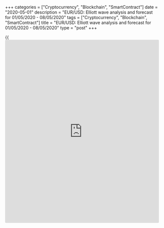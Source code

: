 +++
categories = ["Cryptocurrency", "Blockchain", "SmartContract"]
date = "2020-05-01"
description = "EUR/USD: Elliott wave analysis and forecast for 01/05/2020 - 08/05/2020"
tags = ["Cryptocurrency", "Blockchain", "SmartContract"]
title = "EUR/USD: Elliott wave analysis and forecast for 01/05/2020 - 08/05/2020"
type = "post"
+++

{{<iframe id="large-banner" src="https://www.bounty.group/#slide=9.0" width="100%" height="600" scrolling="no" style="border: 0px solid rgb(216, 221, 230); border-radius: 3px;">}}

May 1, 2020

May 1, 2020

EUR/USD: Elliott wave analysis and forecast for 01/05/2020 –
08/05/2020Alex Geuta

## The pair [EUR/USD ][1]remains likely to grow. Estimated pivot point
is at a level of 1.0720.

 **Main scenario:** consider long positions from corrections above the
level of 1.0720 with a target of 1.1150 – 1.1496.

 **Alternative scenario:** ****breakout and consolidation below the
level of 1.0720 will allow the pair to continue declining to the levels
of 1.0528 – 1.0414.

 **Analysis:** Supposedly, the descending fifth wave of larger degree
(5) of С continues developing on the [daily](https://www.fintecher.org/2020/03/03/forex-trading-daily-strategy/) time frame, with the first
wave 1 of (5) and correction 2 of (5) formed inside. The third wave 3 of
(5) started developing on the H4 time frame, with an ascending
correction developing in the form of wave ii of 3 inside. Apparently,
wave  (c) of ii is developing on the H1 time frame. If this assumption
is correct, the pair will continue to rise to 1.1150 – 1.1496. The level
of 1.0720 is critical in this scenario. Its breakout will allow the pair
to continue falling to the levels of 1.0528 – 1.0414.

![LiteForex: EUR/USD: Elliott wave analysis and forecast for 01/05/2020
– 08/05/2020][2]

* * *

![LiteForex: EUR/USD: Elliott wave analysis and forecast for 01/05/2020
– 08/05/2020][3]

* * *

![LiteForex: EUR/USD: Elliott wave analysis and forecast for 01/05/2020
– 08/05/2020][4]

* * *

P.S. Did you like my article? Share it in social networks: it will be
the best “thank you" :)

Ask me questions and comment below. I’ll be glad to answer your
questions and give necessary explanations.

 **Useful links:**

  * I recommend trying to trade with a reliable broker [here][5]. The system allows you to trade by yourself or copy successful traders from all across the globe.
  * Use my promo-code BLOG for getting deposit bonus 50% on LiteForex platform. Just enter this code in the appropriate field while [depositing][6] your trading account.
  * Telegram channel with high-quality analytics, Forex reviews, training articles, and other useful things for traders <t.me/liteforex>

## Price chart of EURUSD in real time mode

![EUR/USD: Elliott wave analysis and forecast for 01/05/2020 –
08/05/2020][7]

The content of this article reflects the author’s opinion and does not
necessarily reflect the official position of LiteForex. The material
published on this page is provided for informational purposes only and
should not be considered as the provision of investment advice for the
purposes of Directive 2004/39/EC.

Rate this article:

{{value}}

( {{count}} {{title}} )

   1. my.liteforex.com/trading/chart?symbol=EURUSD
   2. cdn.liteforex.com/cache/uploads/blog_post/wave-analisys/01-05-2020/EURUSDH1.png?w=30&s=3b6573d69f04fc36a1d31e8fd53db3d2
   3. cdn.liteforex.com/cache/uploads/blog_post/wave-analisys/01-05-2020/EURUSDH4.png?w=30&s=75189e7d7c7e02cab0212a43deeb060a
   4. cdn.liteforex.com/cache/uploads/blog_post/wave-analisys/01-05-2020/EURUSDDaily.png?w=30&s=bc5b6abe5cc69674d98f14ae8ebec462
   5. my.liteforex.com/?category=analysts-opinions&slug=eurusd-elliott-wave-analysis-and-forecast-for-01052020---08052020&openPopup=%2Fregistration%2Fpopup&utm_source=blog&utm_medium=article&utm_campaign=bonus
   6. my.liteforex.com/deposit/?category=analysts-opinions&slug=eurusd-elliott-wave-analysis-and-forecast-for-01052020---08052020&promo_code=BLOG&utm_source=blog&utm_medium=article&utm_campaign=bonus
   7. cdn.liteforex.com/cache/uploads/blog_post/wave-analisys/Previews-elliot-waves/eurusd-elliott-wave-analysis-liteforex-blog-preview.jpg?q=75&w=1000&s=b202050ed0fbd5cbac195a74fd2a8075